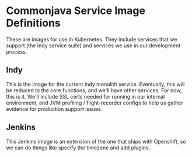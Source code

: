 # Commonjava Service Image Definitions

These are images for use in Kubernetes. They include services that we support (the Indy service suite) and services we use in our development process.

## Indy

This is the image for the current Indy monolith service. Eventually, this will be reduced to the core functions, and we'll have other services. For now, this is it. We'll include SSL certs needed for running in our internal environment, and JVM profiling / flight-recorder configs to help us gather evidence for production support issues.

## Jenkins

This Jenkins image is an extension of the one that ships with Openshift, so we can do things like specify the timezone and add plugins.

